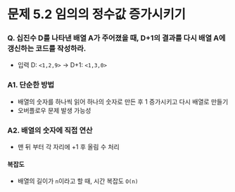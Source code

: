 # 문제 5.2 임의의 정수값 증가시키기
### Q. 십진수 D를 나타낸 배열 A가 주어졌을 때, D+1의 결과를 다시 배열 A에 갱신하는 코드를 작성하라.
  * 입력 D: `<1,2,9>` -> D+1: `<1,3,0>`

### A1. 단순한 방법
* 배열의 숫자를 하나씩 읽어 하나의 숫자로 만든 후 1 증가시키고 다시 배열로 만들기
* 오버플로우 문제 발생 가능성

### A2. 배열의 숫자에 직접 연산
* 맨 뒤 부터 각 자리에 +1 후 올림 수 처리

#### 복잡도
* 배열의 길이가 `n`이라고 할 때, 시간 복잡도 `O(n)`